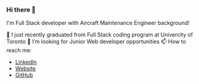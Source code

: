 ### Hi there 👋

I'm Full Stack developer with Aircraft Maintenance Engineer background!

🌱 I just recently graduated from Full Stack coding program at Univercity of Toronto
👯 I’m looking for Junior Web developer opportunities
📫 How to reach me:

- [LinkedIn](https://www.linkedin.com/in/aige-mao/)
- [Website](https://etammao.github.io/Portfolio/)
- [GitHub](https://github.com/etammao)

<!--
**etammao/etammao** is a ✨ _special_ ✨ repository because its `README.md` (this file) appears on your GitHub profile.

Here are some ideas to get you started:

- 🔭 I’m currently working on ...
- 🌱 I’m currently learning ...
- 👯 I’m looking to collaborate on ...
- 🤔 I’m looking for help with ...
- 💬 Ask me about ...
- 📫 How to reach me: ...
- 😄 Pronouns: ...
- ⚡ Fun fact: ...
-->
